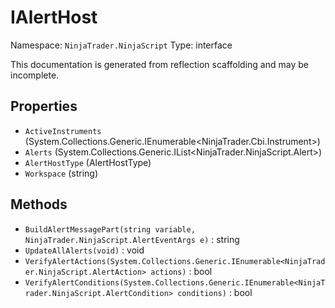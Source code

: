 # IAlertHost

Namespace: `NinjaTrader.NinjaScript`
Type: interface

This documentation is generated from reflection scaffolding and may be incomplete.

## Properties
- `ActiveInstruments` (System.Collections.Generic.IEnumerable<NinjaTrader.Cbi.Instrument>)
- `Alerts` (System.Collections.Generic.IList<NinjaTrader.NinjaScript.Alert>)
- `AlertHostType` (AlertHostType)
- `Workspace` (string)

## Methods
- `BuildAlertMessagePart(string variable, NinjaTrader.NinjaScript.AlertEventArgs e)` : string
- `UpdateAllAlerts(void)` : void
- `VerifyAlertActions(System.Collections.Generic.IEnumerable<NinjaTrader.NinjaScript.AlertAction> actions)` : bool
- `VerifyAlertConditions(System.Collections.Generic.IEnumerable<NinjaTrader.NinjaScript.AlertCondition> conditions)` : bool
